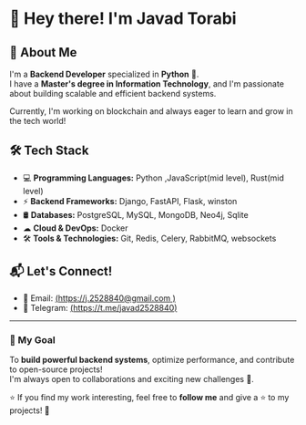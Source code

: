 # 👋 Hey there! I'm Javad Torabi  

## 🚀 About Me  
I'm a **Backend Developer** specialized in **Python** 🐍.  
I have a **Master's degree in Information Technology**, and I'm passionate about building scalable and efficient backend systems.  

Currently, I'm working on blockchain and always eager to learn and grow in the tech world!  

## 🛠 Tech Stack  
- 💻 **Programming Languages:** Python ,JavaScript(mid level), Rust(mid level)
- ⚡ **Backend Frameworks:** Django, FastAPI, Flask, winston  
- 🛢 **Databases:** PostgreSQL, MySQL, MongoDB, Neo4j, Sqlite
- ☁ **Cloud & DevOps:** Docker 
- 🛠 **Tools & Technologies:** Git, Redis, Celery, RabbitMQ, websockets  

## 📬 Let's Connect!  
- 📧 Email: [(https://j.2528840@gmail.com )](j.2528840@gmail.com ) 
- 💬 Telegram: [(https://t.me/javad2528840)](https://t.me/javad2528840) 
 

---

### 🎯 My Goal  
To **build powerful backend systems**, optimize performance, and contribute to open-source projects!  
I'm always open to collaborations and exciting new challenges 🎉.  

⭐ If you find my work interesting, feel free to **follow me** and give a ⭐ to my projects! 🚀

